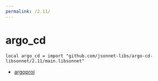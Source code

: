 ```yaml
---
permalink: /2.11/
---
```


# argo_cd

```jsonnet
local argo_cd = import "github.com/jsonnet-libs/argo-cd-libsonnet/2.11/main.libsonnet"
```



* [argoproj](argoproj/index.md)